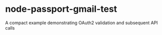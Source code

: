 # node-passport-gmail-test
A compact example demonstrating OAuth2 validation and subsequent API calls
